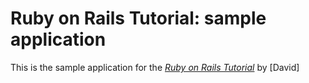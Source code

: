 # Ruby on Rails Tutorial: sample application

This is the sample application for the [*Ruby on Rails Tutorial*](http://railstutorial.org) by [David]